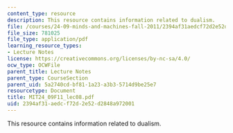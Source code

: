 ```yaml
---
content_type: resource
description: This resource contains information related to dualism.
file: /courses/24-09-minds-and-machines-fall-2011/2394af31aedcf72d2e52d2848a972001_MIT24_09F11_lec08.pdf
file_size: 781025
file_type: application/pdf
learning_resource_types:
- Lecture Notes
license: https://creativecommons.org/licenses/by-nc-sa/4.0/
ocw_type: OCWFile
parent_title: Lecture Notes
parent_type: CourseSection
parent_uid: 5a2740cd-bf81-1a23-a3b3-5714d9be25e7
resourcetype: Document
title: MIT24_09F11_lec08.pdf
uid: 2394af31-aedc-f72d-2e52-d2848a972001
---
```

This resource contains information related to dualism.